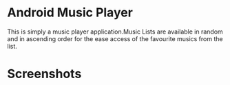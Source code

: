 # Android Music Player
This is simply a music player application.Music Lists are available in random and in ascending order for the ease
access of the favourite musics from the list. 

# Screenshots





